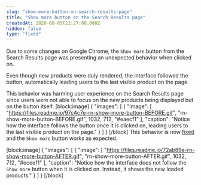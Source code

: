 ```yaml
---
slug: "show-more-button-on-search-results-page"
title: "Show more button on the Search Results page"
createdAt: 2020-08-05T21:27:00.000Z
hidden: false
type: "fixed"
---
```


Due to some changes on Google Chrome, the `Show more` button from the Search Results page was presenting an unexpected behavior when clicked on.

Even though new products were duly rendered, the interface followed the button, automatically leading users to the last visible product on the page.

This behavior was harming user experience on the Search Results page since users were not able to focus on the new products being displayed but on the button itself. 
[block:image]
{
  "images": [
    {
      "image": [
        "https://files.readme.io/97c4c7e-rn-show-more-button-BEFORE.gif",
        "rn-show-more-button-BEFORE.gif",
        1032,
        712,
        "#eaecf1"
      ],
      "caption": "Notice how the interface follows the button once it is clicked on, leading users to the last visible product on the page."
    }
  ]
}
[/block]
This behavior is now [fixed](https://github.com/vtex-apps/search-result/pull/402) and the `Show more` button works as expected.

[block:image]
{
  "images": [
    {
      "image": [
        "https://files.readme.io/72ab89e-rn-show-more-button-AFTER.gif",
        "rn-show-more-button-AFTER.gif",
        1032,
        712,
        "#eceef1"
      ],
      "caption": "Notice how the interface does not follow the `Show more` button when it is clicked on. Instead, it shows the new  loaded products."
    }
  ]
}
[/block]